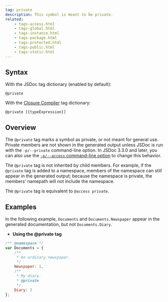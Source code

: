 ```yaml
---
tag: private
description: This symbol is meant to be private.
related:
    - tags-access.html
    - tags-global.html
    - tags-instance.html
    - tags-package.html
    - tags-protected.html
    - tags-public.html
    - tags-static.html
---
```


## Syntax

With the JSDoc tag dictionary (enabled by default):

`@private`

With the [Closure Compiler][closure] tag dictionary:

`@private [{typeExpression}]`

[closure]: https://github.com/google/closure-compiler/wiki/Annotating-JavaScript-for-the-Closure-Compiler#jsdoc-tags


## Overview

The `@private` tag marks a symbol as private, or not meant for general use. Private members are not
shown in the generated output unless JSDoc is run with the `-p/--private` command-line option. In
JSDoc 3.3.0 and later, you can also use the [`-a/--access` command-line option][access-option] to
change this behavior.

The `@private` tag is not inherited by child members. For example, if the `@private` tag is added to
a namespace, members of the namespace can still appear in the generated output; because the
namespace is private, the members' namepath will not include the namespace.

The `@private` tag is equivalent to `@access private`.

[access-option]: about-commandline


## Examples

In the following example, `Documents` and `Documents.Newspaper` appear in the generated
documentation, but not `Documents.Diary`.

* **Using the @private tag**

```js
/** @namespace */
var Documents = {
    /**
     * An ordinary newspaper.
     */
    Newspaper: 1,
    /**
     * My diary.
     * @private
     */
    Diary: 2
};
```

